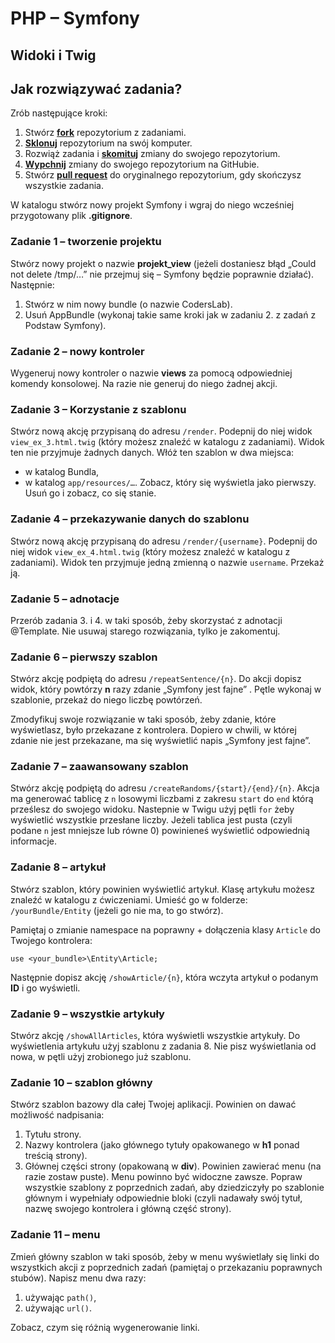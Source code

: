 # PHP &ndash; Symfony
## Widoki i Twig


## Jak rozwiązywać zadania?

Zrób następujące kroki:

1. Stwórz [**fork**][forking] repozytorium z zadaniami.
2. [**Sklonuj**][ref-clone] repozytorium na swój komputer.
3. Rozwiąż zadania i [**skomituj**][ref-commit] zmiany do swojego repozytorium.
4. [**Wypchnij**][ref-push] zmiany do swojego repozytorium na GitHubie.
5. Stwórz [**pull request**][pull-request] do oryginalnego repozytorium, gdy skończysz wszystkie zadania.

W katalogu stwórz nowy projekt Symfony i wgraj do niego wcześniej przygotowany plik **.gitignore**.

### Zadanie 1 &ndash; tworzenie projektu
Stwórz nowy projekt o nazwie **projekt_view** (jeżeli dostaniesz błąd „Could not delete /tmp/…” nie przejmuj się – Symfony będzie poprawnie działać).
Następnie:
1. Stwórz w nim nowy bundle (o nazwie CodersLab).
2. Usuń AppBundle (wykonaj takie same kroki jak w zadaniu 2. z zadań z Podstaw Symfony).

### Zadanie 2 &ndash; nowy kontroler
Wygeneruj nowy kontroler o nazwie **views** za pomocą odpowiedniej komendy konsolowej. Na razie nie generuj do niego żadnej akcji.  

### Zadanie 3 &ndash; Korzystanie z szablonu
Stwórz nową akcję przypisaną do adresu `/render`. Podepnij do niej widok `view_ex_3.html.twig` (który możesz znaleźć w katalogu z zadaniami). Widok ten nie przyjmuje żadnych danych.
Włóż ten szablon w dwa miejsca:
* w katalog Bundla,
* w katalog `app/resources/…`.
Zobacz, który się wyświetla jako pierwszy. Usuń go i zobacz, co się stanie.

### Zadanie 4 &ndash; przekazywanie danych do szablonu
Stwórz nową akcję przypisaną do adresu `/render/{username}`. Podepnij do niej widok `view_ex_4.html.twig` (który możesz znaleźć w katalogu z zadaniami). Widok ten przyjmuje jedną zmienną o nazwie `username`. Przekaż ją.

### Zadanie 5 &ndash; adnotacje
Przerób zadania 3. i 4. w taki sposób, żeby skorzystać z adnotacji @Template. Nie usuwaj starego rozwiązania, tylko je zakomentuj.

### Zadanie 6 &ndash; pierwszy szablon
Stwórz akcję podpiętą do adresu `/repeatSentence/{n}`.
Do akcji dopisz widok, który powtórzy **n** razy zdanie „Symfony jest fajne” . Pętle wykonaj w szablonie, przekaż do niego liczbę powtórzeń.

Zmodyfikuj swoje rozwiązanie w taki sposób, żeby zdanie, które wyświetlasz, było przekazane z kontrolera. Dopiero w chwili, w której zdanie nie jest przekazane, ma się wyświetlić napis „Symfony jest fajne”.

### Zadanie 7 &ndash; zaawansowany szablon
Stwórz akcję podpiętą do adresu `/createRandoms/{start}/{end}/{n}`.
Akcja ma generować tablicę z `n` losowymi liczbami z zakresu `start` do `end` którą prześlesz do swojego widoku. Nastepnie w Twigu użyj pętli `for` żeby wyświetlić wszystkie przesłane liczby.
Jeżeli tablica jest pusta (czyli podane `n` jest mniejsze lub równe 0) powinieneś wyświetlić odpowiednią informacje.

### Zadanie 8 &ndash; artykuł
Stwórz szablon, który powinien wyświetlić artykuł. Klasę artykułu możesz znaleźć w katalogu z ćwiczeniami.
Umieść go w folderze: `/yourBundle/Entity` (jeżeli go nie ma, to go stwórz).

Pamiętaj o zmianie namespace na poprawny + dołączenia klasy `Article` do Twojego kontrolera:
```
use <your_bundle>\Entity\Article;
```
Następnie dopisz akcję `/showArticle/{n}`, która wczyta artykuł o podanym **ID** i go wyświetli.

### Zadanie 9 &ndash; wszystkie artykuły
Stwórz akcję `/showAllArticles`, która wyświetli wszystkie artykuły. Do wyświetlenia artykułu użyj szablonu z zadania 8. Nie pisz wyświetlania od nowa, w pętli użyj zrobionego już szablonu.

### Zadanie 10 &ndash; szablon główny
Stwórz szablon bazowy dla całej Twojej aplikacji. Powinien on dawać możliwość nadpisania:
  1. Tytułu strony.
  2. Nazwy kontrolera (jako głównego tytuły opakowanego w **h1** ponad treścią strony).
  3. Głównej części strony (opakowaną w **div**).
Powinien zawierać menu (na razie zostaw puste). Menu powinno być widoczne zawsze. Popraw wszystkie szablony z poprzednich zadań, aby dziedziczyły po szablonie głównym i wypełniały odpowiednie bloki (czyli nadawały swój tytuł, nazwę swojego kontrolera i główną część strony).

### Zadanie 11 &ndash; menu
Zmień główny szablon w taki sposób, żeby w menu wyświetlały się linki do wszystkich akcji z poprzednich zadań (pamiętaj o przekazaniu poprawnych stubów). Napisz menu dwa razy:
1. używając `path()`,
2. używając `url()`.

Zobacz, czym się różnią wygenerowanie linki.

<!-- Links -->
[forking]: https://guides.github.com/activities/forking/
[ref-clone]: http://gitref.org/creating/#clone
[ref-commit]: http://gitref.org/basic/#commit
[ref-push]: http://gitref.org/remotes/#push
[pull-request]: https://help.github.com/articles/creating-a-pull-request
